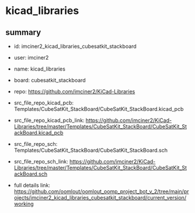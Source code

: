 # kicad_libraries
 
## summary 
* id: imciner2_kicad_libraries_cubesatkit_stackboard
* user: imciner2
* name: kicad_libraries
* board: cubesatkit_stackboard
* repo: https://github.com/imciner2/KiCad-Libraries
* src_file_repo_kicad_pcb: Templates/CubeSatKit_StackBoard/CubeSatKit_StackBoard.kicad_pcb
* src_file_repo_kicad_pcb_link: https://github.com/imciner2/KiCad-Libraries/tree/master/Templates/CubeSatKit_StackBoard/CubeSatKit_StackBoard.kicad_pcb


* src_file_repo_sch: Templates/CubeSatKit_StackBoard/CubeSatKit_StackBoard.sch
* src_file_repo_sch_link: https://github.com/imciner2/KiCad-Libraries/tree/master/Templates/CubeSatKit_StackBoard/CubeSatKit_StackBoard.sch
* full details link: https://github.com/oomlout/oomlout_oomp_project_bot_v_2/tree/main/projects/imciner2_kicad_libraries_cubesatkit_stackboard/current_version/working  







